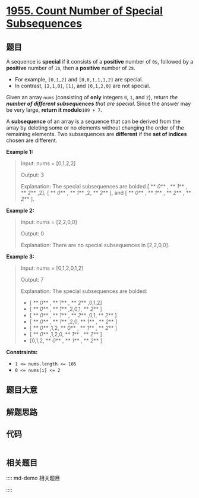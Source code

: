 # [1955. Count Number of Special Subsequences](https://leetcode.com/problems/count-number-of-special-subsequences)

## 题目

A sequence is **special** if it consists of a **positive** number of `0`s,
followed by a **positive** number of `1`s, then a **positive** number of `2`s.

  * For example, `[0,1,2]` and `[0,0,1,1,1,2]` are special.
  * In contrast, `[2,1,0]`, `[1]`, and `[0,1,2,0]` are not special.

Given an array `nums` (consisting of **only** integers `0`, `1`, and `2`),
return _the **number of different subsequences** that are special_. Since the
answer may be very large, **return it modulo**`109 + 7`.

A **subsequence** of an array is a sequence that can be derived from the array
by deleting some or no elements without changing the order of the remaining
elements. Two subsequences are **different** if the **set of indices** chosen
are different.



**Example 1:**

> Input: nums = [0,1,2,2]
> 
> Output: 3
> 
> Explanation: The special subsequences are bolded [ ** _0_** , ** _1_** , ** _2_** ,2], [ ** _0_** , ** _1_** ,2, ** _2_** ], and [ ** _0_** , ** _1_** , ** _2_** , ** _2_** ].

**Example 2:**

> Input: nums = [2,2,0,0]
> 
> Output: 0
> 
> Explanation: There are no special subsequences in [2,2,0,0].

**Example 3:**

> Input: nums = [0,1,2,0,1,2]
> 
> Output: 7
> 
> Explanation: The special subsequences are bolded:
> - [ ** _0_** , ** _1_** , ** _2_** ,0,1,2]
> - [ ** _0_** , ** _1_** ,2,0,1, ** _2_** ]
> - [ ** _0_** , ** _1_** , ** _2_** ,0,1, ** _2_** ]
> - [ ** _0_** , ** _1_** ,2,0, ** _1_** , ** _2_** ]
> - [ ** _0_** ,1,2, ** _0_** , ** _1_** , ** _2_** ]
> - [ ** _0_** ,1,2,0, ** _1_** , ** _2_** ]
> - [0,1,2, ** _0_** , ** _1_** , ** _2_** ]

**Constraints:**

  * `1 <= nums.length <= 105`
  * `0 <= nums[i] <= 2`


## 题目大意

## 解题思路

## 代码

```javascript

```

## 相关题目

:::: md-demo 相关题目

::::
